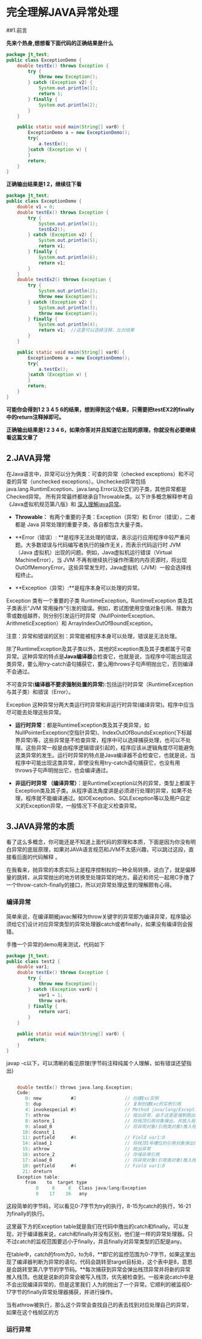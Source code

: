 # 完全理解JAVA异常处理
##1.前言

**先来个热身,想想看下面代码的正确结果是什么**
```java
package jt_test;  
public class ExceptionDemo {
    double testEx() throws Exception {
        try {
            throw new Exception();
        } catch (Exception v2) {
            System.out.println(1);
            return 1;
        } finally {
            System.out.println(2);
        }
    }

    public static void main(String[] var0) {
        ExceptionDemo a = new ExceptionDemo();
        try{
            a.testEx();
        }catch (Exception v) {
        }
        return;
    }
}
```
**正确输出结果是1 2，继续往下看**

```java
package jt_test; 
public class ExceptionDemo {
    double v1 = 0;
    double testEx() throws Exception {
        try {
            System.out.println(1);
            testEx2();
        } catch (Exception v2) {
            System.out.println(5);
            return v1;
        } finally {
            System.out.println(6);
            return v1;
        }
    }
    double testEx2() throws Exception {
        try {
            System.out.println(2);
            throw new Exception();
        } catch (Exception v2) {
            System.out.println(3);
            throw new Exception();
        } finally {
            System.out.println(4);
            return v1;  //这里可以选择注释，比对结果
        }
    }

    public static void main(String[] var0) {
        ExceptionDemo a = new ExceptionDemo();
        try{
            a.testEx();
        }catch (Exception v) {
        }
        return;
    }
}

```
**可能你会得到1 2 3 4 5 6的结果，想到得到这个结果，只需要把testEX2的finally中的return注释掉即可。**

**正确输出结果是1 2 3 4 6，如果你答对并且知道它出现的原理，你就没有必要继续看这篇文章了**

## 2.JAVA异常

在Java语言中，异常可以分为俩类：可查的异常（checked exceptions）和不可查的异常（unchecked exceptions）。Unchecked异常包括java.lang.RuntimException、java.lang.Error以及它们的子类，其他异常都是Checked异常。
所有异常最终都继承自Throwable类。以下许多概念解释参考自《Java虚拟机规范第八版》和 [深入理解java异常](http://blog.csdn.net/hguisu/article/details/6155636)。

* **Throwable：** 有两个重要的子类：Exception（异常）和 Error（错误），二者都是 Java 异常处理的重要子类，各自都包含大量子类。

* **Error（错误）: **是程序无法处理的错误，表示运行应用程序中较严重问题。大多数错误与代码编写者执行的操作无关，而表示代码运行时 JVM
（Java 虚拟机）出现的问题。例如，Java虚拟机运行错误（Virtual MachineError），当 JVM 不再有继续执行操作所需的内存资源时，将出现 OutOfMemoryError。这些异常发生时，Java虚拟机（JVM）一般会选择线程终止。
* **Exception（异常）:**是程序本身可以处理的异常。

Exception 类有一个重要的子类 RuntimeException。RuntimeException 类及其子类表示“JVM 常用操作”引发的错误。例如，若试图使用空值对象引用、除数为零或数组越界，则分别引发运行时异常（NullPointerException、ArithmeticException）和 ArrayIndexOutOfBoundException。

注意：异常和错误的区别：异常能被程序本身可以处理，错误是无法处理。

除了RuntimeException及其子类以外，其他的Exception类及其子类都属于可查异常。这种异常的特点是**Java编译器**会检查它，也就是说，当程序中可能出现这类异常，要么用try-catch语句捕获它，要么用throws子句声明抛出它，否则编译不会通过。

不可查异常(**编译器不要求强制处置的异常**):包括运行时异常（RuntimeException与其子类）和错误（Error）。

Exception 这种异常分两大类运行时异常和非运行时异常(编译异常)。程序中应当尽可能去处理这些异常。

* **运行时异常**：都是RuntimeException类及其子类异常，如NullPointerException(空指针异常)、IndexOutOfBoundsException(下标越界异常)等，这些异常是不检查异常，程序中可以选择捕获处理，也可以不处理。这些异常一般是由程序逻辑错误引起的，程序应该从逻辑角度尽可能避免这类异常的发生。运行时异常的特点是Java编译器不会检查它，也就是说，当程序中可能出现这类异常，即使没有用try-catch语句捕获它，也没有用throws子句声明抛出它，也会编译通过。

* **非运行时异常 （编译异常）**：是RuntimeException以外的异常，类型上都属于Exception类及其子类。从程序语法角度讲是必须进行处理的异常，如果不处理，程序就不能编译通过。如IOException、SQLException等以及用户自定义的Exception异常，一般情况下不自定义检查异常。

## 3.JAVA异常的本质
看了这么多概念，你可能还是不知道上面代码的原理和本质，下面是因为你没有明白异常的底层原理，如果对JAVA语言规范和JVM不太感兴趣，可以跳过这段，直接看后面的代码解释
。

在我看来，抛异常的本质实际上是程序控制权的一种全局转换，说白了，就是偏移量的跳转，从异常抛出的地方转换至处理异常的地方。最近和师兄一起用C手撸了一个throw-catch-finally的接口，所以对异常处理这里的理解颇有心得。
### 编译异常

简单来说，在编译期被javac解释为throw关键字的异常即为编译异常，程序猿必须给它们设计对应异常类型的异常处理器catch或者finally，如果没有编译则会报错。

手撸一个异常的demo用来测试，代码如下
```java
package jt_test; 
public class test2 {
    double var1;
    double testEx() throws Exception {
        try {
            throw new Exception();
        } catch (Exception var6) {
            var1 = 1;
            throw var6;
        } finally {
            return var1;
        }
    }

    public static void main(String[] var0) {
        return;
    }
}
```

javap -c以下，可以清晰的看见原理(字节码注释纯属个人理解，如有错误还望指出)

```C

    double testEx() throws java.lang.Exception;
    Code:
       0: new           #2                  // 创建Exc实例
       3: dup                               // 复制创建Exc的实例引用
       4: invokespecial #3                  // Method java/lang/Exception."<init>":()V 调用Exc构建函数
       7: athrow                            // 抛出异常，由于这里是强制跑出异常，所以显示了athrow命令
       8: astore_1                          // 将栈顶引用对象弹出，并放入局部变量表1的槽位
       9: aload_0                           // 将异常对象(引用类对象)推入栈顶
      10: dconst_1
      11: putfield      #4                  // Field var1:D
      14: aload_1                           // 将栈顶1号槽位的引用对象弹出(查找对应的异常)
      15: athrow                            // 抛出异常
      16: astore_2                          // 存储异常引用
      17: aload_0                           // 将异常对象(引用类对象)推入栈顶
      18: getfield      #4                  // Field var1:D
      21: dreturn
    Exception table:
       from    to  target type
           0     8     8   Class java/lang/Exception
           0    17    16   any


```
这段简单的字节码，可以看见0-7字节为try的执行，8-15为catch的执行，16-21为finally的执行。

这里最下方的Exception table就是我们在代码中撸出的catch和finally。可以发现，对于编译器来说，catch和finally并没有区别，他们是一样的异常处理器。只不过catch的监视范围要远小于finally，并且finally对异常类型的匹配是any。

在table中，catch的from为0，to为8，**即它的监控范围为0-7字节，如果这里出现了编译器判断为异常的语句，代码会跳转至target目标处，这个表中是8，意思是会跳转至第八字节的字节码。**每次捕获到异常会弹出栈顶异常并将新的异常推入栈顶。也就是说新的异常会被写入栈顶，优先被检查到。一般来说catch中是不会出现编译异常的，但是这里我们
人为的抛出了一个异常。它顺利的被监视0-17字节的finally异常处理器捕获，并进行操作。

当有athrow被执行，那么这个异常会查找自己的表去找到对应处理自己的异常，如果在这个栈帧区的方
### 运行异常
